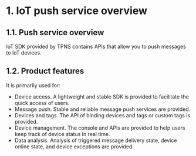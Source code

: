 # 1. IoT push service overview

## 1.1. Push service overview

IoT SDK provided by TPNS contains APIs that allow you to push messages to IoT devices.

## 1.2. Product features

It is primarily used for:

- Device access. A lightweight and stable SDK is provided to facilitate the quick access of users.
- Message push. Stable and reliable message push services are provided.
- Devices and tags. The API of binding devices and tags or custom tags  is provided.
- Device management. The console and APIs are provided to help users keep track of device status in real time.
- Data analysis. Analysis of triggered message delivery state, device online state, and device exceptions are provided.

